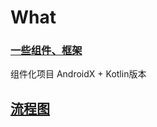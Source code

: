 # What  
### [一些组件、框架](https://github.com/y1xian/Widget)
组件化项目 AndroidX + Kotlin版本

## [流程图](https://www.processon.com/view/link/5ee9e48407912929cb49f28d)
